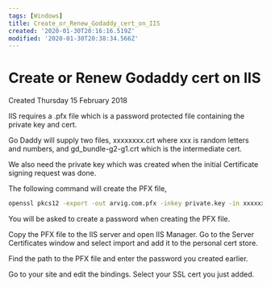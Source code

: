 ```yaml
---
tags: [Windows]
title: Create_or_Renew_Godaddy_cert_on_IIS
created: '2020-01-30T20:16:16.519Z'
modified: '2020-01-30T20:38:34.566Z'
---
```


# Create or Renew Godaddy cert on IIS
Created Thursday 15 February 2018

IIS requires a .pfx file which is a password protected file containing the private key and cert.  

Go Daddy will supply two files, xxxxxxxx.crt where xxx is random letters and numbers, and gd_bundle-g2-g1.crt which is the intermediate cert.  

We also need the private key which was created when the initial Certificate signing request was done.  

The following command will create the PFX file, 
```bash
openssl pkcs12 -export -out arvig.com.pfx -inkey private.key -in xxxxxxxxxxxx.crt
```

You will be asked to create a password when creating the PFX file. 

Copy the PFX file to the IIS server and open IIS Manager.  Go to the Server Certificates window and select import and add it to the personal cert store. 

Find the path to the PFX file and enter the password you created earlier.  

Go to your site and edit the bindings.  Select your SSL cert you just added.  


